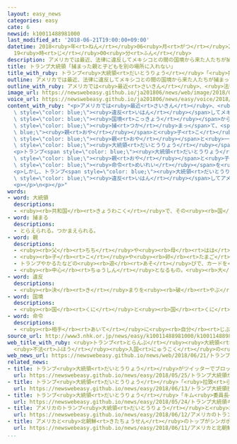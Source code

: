 ```yaml
---
layout: easy_news
categories: easy
cate: 6
newsid: k10011488981000
last_modified_at: '2018-06-21T19:00:00+09:00'
datetime: 2018<ruby>年<rt>ねん</rt></ruby>06<ruby>月<rt>がつ</rt></ruby>21<ruby>日<rt>にち</rt></ruby>
  19<ruby>時<rt>じ</rt></ruby>00<ruby>分<rt>ふん</rt></ruby>
description: アメリカでは最近、法律に違反してメキシコとの間の国境から来た人たちが捕まって、親と子どもが別の場所に入れられています。
title: トランプ大統領「捕まった親と子どもを別の場所に入れない」
title_with_ruby: トランプ<ruby>大統領<rt>だいとうりょう</rt></ruby>「<ruby>捕<rt>つか</rt></ruby>まった<ruby>親<rt>おや</rt></ruby>と<ruby>子<rt>こ</rt></ruby>どもを<ruby>別<rt>べつ</rt></ruby>の<ruby>場所<rt>ばしょ</rt></ruby>に<ruby>入<rt>い</rt></ruby>れない」
outline: アメリカでは最近、法律に違反してメキシコとの間の国境から来た人たちが捕まって、親と子どもが別の場所に入れられています。
outline_with_ruby: アメリカでは<ruby>最近<rt>さいきん</rt></ruby>、<ruby>法律<rt>ほうりつ</rt></ruby>に<ruby>違反<rt>いはん</rt></ruby>してメキシコとの<ruby>間<rt>あいだ</rt></ruby>の<ruby>国境<rt>こっきょう</rt></ruby>から<ruby>来<rt>き</rt></ruby>た<ruby>人<rt>ひと</rt></ruby>たちが<ruby>捕<rt>つか</rt></ruby>まって、<ruby>親<rt>おや</rt></ruby>と<ruby>子<rt>こ</rt></ruby>どもが<ruby>別<rt>べつ</rt></ruby>の<ruby>場所<rt>ばしょ</rt></ruby>に<ruby>入<rt>い</rt></ruby>れられています。
image_url: https://newswebeasy.github.io/ja201806/news/web/image/2018/06/21/K10011488981_1806210738_1806210748_01_03.jpg
voice_url: https://newswebeasy.github.io/ja201806/news/easy/voice/2018/06/21/k10011488981000.mp4
content_with_ruby: "<p>アメリカでは<ruby>最近<rt>さいきん</rt></ruby>、<ruby>法律<rt>ほうりつ</rt></ruby>に<span\
  \ style=\"color: blue;\"><ruby>違反<rt>いはん</rt></ruby></span>してメキシコとの<ruby>間<rt>あいだ</rt></ruby>の<span\
  \ style=\"color: blue;\"><ruby>国境<rt>こっきょう</rt></ruby></span>から<ruby>来<rt>き</rt></ruby>た<ruby>人<rt>ひと</rt></ruby>たちが<span\
  \ style=\"color: blue;\"><ruby>捕<rt>つか</rt></ruby>まっ</span>て、<span style=\"color:\
  \ blue;\"><ruby>親<rt>おや</rt></ruby></span>と<ruby>子<rt>こ</rt></ruby>どもが<ruby>別<rt>べつ</rt></ruby>の<ruby>場所<rt>ばしょ</rt></ruby>に<ruby>入<rt>い</rt></ruby>れられています。５<ruby>月<rt>がつ</rt></ruby>の<ruby>終<rt>お</rt></ruby>わりまでの６<ruby>週間<rt>しゅうかん</rt></ruby>で２０００<ruby>人<rt>にん</rt></ruby>の<ruby>子<rt>こ</rt></ruby>どもが<span\
  \ style=\"color: blue;\"><ruby>親<rt>おや</rt></ruby></span>と<ruby>一緒<rt>いっしょ</rt></ruby>にいることができなくなりました。このため、トランプ<span\
  \ style=\"color: blue;\"><ruby>大統領<rt>だいとうりょう</rt></ruby></span>のやり<ruby>方<rt>かた</rt></ruby>はよくないという<ruby>意見<rt>いけん</rt></ruby>が<ruby>多<rt>おお</rt></ruby>くなっています。</p>\n\
  <p>トランプ<span style=\"color: blue;\"><ruby>大統領<rt>だいとうりょう</rt></ruby></span>は<ruby>２０日<rt>はつか</rt></ruby>、「<ruby>私<rt>わたし</rt></ruby>たちは<ruby>優<rt>やさ</rt></ruby>しい<ruby>心<rt>こころ</rt></ruby>を<ruby>持<rt>も</rt></ruby>っています。<ruby>家族<rt>かぞく</rt></ruby>を<ruby>一緒<rt>いっしょ</rt></ruby>にしたいです。とても<ruby>大事<rt>だいじ</rt></ruby>なことです」と<ruby>言<rt>い</rt></ruby>いました。そして、<span\
  \ style=\"color: blue;\"><ruby>親<rt>おや</rt></ruby></span>と<ruby>子<rt>こ</rt></ruby>どもを<ruby>別<rt>べつ</rt></ruby>の<ruby>場所<rt>ばしょ</rt></ruby>に<ruby>入<rt>い</rt></ruby>れないという<span\
  \ style=\"color: blue;\"><ruby>命令<rt>めいれい</rt></ruby></span>を<ruby>出<rt>だ</rt></ruby>しました。</p>\n\
  <p>しかし、トランプ<span style=\"color: blue;\"><ruby>大統領<rt>だいとうりょう</rt></ruby></span>は、<ruby>法律<rt>ほうりつ</rt></ruby>に<span\
  \ style=\"color: blue;\"><ruby>違反<rt>いはん</rt></ruby></span>してアメリカに<ruby>来<rt>き</rt></ruby>ている<ruby>人<rt>ひと</rt></ruby>たちに<ruby>厳<rt>きび</rt></ruby>しくすることはこれからも<ruby>続<rt>つづ</rt></ruby>けると<ruby>言<rt>い</rt></ruby>っています。</p>\n\
  <p></p>\n<p></p>"
words:
- word: 大統領
  descriptions:
  - <ruby><rb>共和国</rb><rt>きょうわこく</rt></ruby>で、その<ruby><rb>国</rb><rt>くに</rt></ruby>を<ruby><rb>代表</rb><rt>だいひょう</rt></ruby>する<ruby><rb>人</rb><rt>ひと</rt></ruby>。
- word: 捕まる
  descriptions:
  - とらえられる。つかまえられる。
- word: 親
  descriptions:
  - <ruby><rb>父</rb><rt>ちち</rt></ruby>や<ruby><rb>母</rb><rt>はは</rt></ruby>。<ruby><rb>両親</rb><rt>りょうしん</rt></ruby>。
  - <ruby><rb>子</rb><rt>こ</rt></ruby>や<ruby><rb>卵</rb><rt>たまご</rt></ruby>をうんだもの。
  - トランプやかるたなどの<ruby><rb>遊</rb><rt>あそ</rt></ruby>びで、カードを<ruby><rb>配</rb><rt>くば</rt></ruby>る<ruby><rb>人</rb><rt>ひと</rt></ruby>。
  - <ruby><rb>中心</rb><rt>ちゅうしん</rt></ruby>となるもの。<ruby><rb>大</rb><rt>おお</rt></ruby>きいもの。
- word: 違反
  descriptions:
  - <ruby><rb>決</rb><rt>き</rt></ruby>まりを<ruby><rb>破</rb><rt>やぶ</rt></ruby>ること。
- word: 国境
  descriptions:
  - <ruby><rb>国</rb><rt>くに</rt></ruby>と<ruby><rb>国</rb><rt>くに</rt></ruby>との<ruby><rb>境</rb><rt>さかい</rt></ruby>。くにざかい。
- word: 命令
  descriptions:
  - <ruby><rb>相手</rb><rt>あいて</rt></ruby>に<ruby><rb>自分</rb><rt>じぶん</rt></ruby>の<ruby><rb>考</rb><rt>かんが</rt></ruby>えや<ruby><rb>仕事</rb><rt>しごと</rt></ruby>などを<ruby><rb>言</rb><rt>い</rt></ruby>いつけること。<ruby><rb>言</rb><rt>い</rt></ruby>いつけ。
source_url: http://www3.nhk.or.jp/news/easy/k10011488981000/k10011488981000.html
web_title_with_ruby: <ruby>トランプ<rt>とらんぷ</rt></ruby><ruby>大統領<rt>だいとうりょう</rt></ruby>
  <ruby>不法<rt>ふほう</rt></ruby><ruby>入国<rt>にゅうこく</rt></ruby>の<ruby>親子<rt>おやこ</rt></ruby><ruby>分離<rt>ぶんり</rt></ruby><ruby>回避<rt>かいひ</rt></ruby>の<ruby>大統領令<rt>だいとうりょうれい</rt></ruby>に<ruby>署名<rt>しょめい</rt></ruby>
web_news_url: https://newswebeasy.github.io/news/web/2018/06/21/トランプ大統領-不法入国の親子分離回避の大統領令に署名
related_news:
- title: トランプ<ruby>大統領<rt>だいとうりょう</rt></ruby>がツイッターでブロックしたのは<ruby>憲法<rt>けんぽう</rt></ruby>に<ruby>違反<rt>いはん</rt></ruby>
  url: https://newswebeasy.github.io/news/easy/2018/05/25/トランプ大統領がツイッターでブロックしたのは憲法に違反
- title: トランプ<ruby>大統領<rt>だいとうりょう</rt></ruby>「<ruby>拉致<rt>らち</rt></ruby>の<ruby>問題<rt>もんだい</rt></ruby>についてキム<ruby>委員長<rt>いいんちょう</rt></ruby>に<ruby>話<rt>はな</rt></ruby>した」
  url: https://newswebeasy.github.io/news/easy/2018/06/13/トランプ大統領拉致の問題についてキム委員長に話した
- title: トランプ<ruby>大統領<rt>だいとうりょう</rt></ruby>「キム<ruby>委員長<rt>いいんちょう</rt></ruby>と<ruby>会<rt>あ</rt></ruby>うかどうか<ruby>来週<rt>らいしゅう</rt></ruby>わかる」
  url: https://newswebeasy.github.io/news/easy/2018/05/24/トランプ大統領キム委員長と会うかどうか来週わかる
- title: アメリカのトランプ<ruby>大統領<rt>だいとうりょう</rt></ruby>と<ruby>北朝鮮<rt>きたちょうせん</rt></ruby>のキム<ruby>委員長<rt>いいんちょう</rt></ruby>が<ruby>初<rt>はじ</rt></ruby>めて<ruby>会<rt>あ</rt></ruby>う
  url: https://newswebeasy.github.io/news/easy/2018/06/12/アメリカのトランプ大統領と北朝鮮のキム委員長が初めて会う
- title: アメリカと<ruby>北朝鮮<rt>きたちょうせん</rt></ruby>のトップがシンガポールに<ruby>着<rt>つ</rt></ruby>く
  url: https://newswebeasy.github.io/news/easy/2018/06/11/アメリカと北朝鮮のトップがシンガポールに着く
...
```

